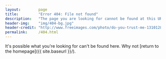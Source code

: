 ```yaml
---
layout:        page
title:         "Error 404: File not found"
description:   "The page you are looking for cannot be found at this URL"
header-img:    "img/404-bg.jpg"
header-credit: "http://www.freeimages.com/photo/do-you-trust-me-1310128"
permalink:     /404.html
---
```


It's possible what you're looking for can't be found here. Why not [return to the homepage]({{ site.baseurl }}/).
